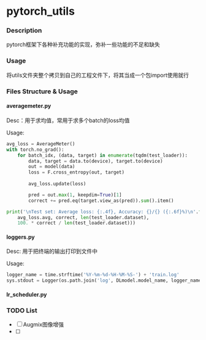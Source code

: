 # pytorch_utils

### Description

pytorch框架下各种补充功能的实现，弥补一些功能的不足和缺失

### Usage

将utils文件夹整个拷贝到自己的工程文件下，将其当成一个包import使用就行

### Files Structure & Usage

#### averagemeter.py 
  
Desc：用于求均值，常用于求多个batch的loss均值

Usage:
```python
avg_loss = AverageMeter()
with torch.no_grad():
    for batch_idx, (data, target) in enumerate(tqdm(test_loader)):
        data, target = data.to(device), target.to(device)
        out = model(data)
        loss = F.cross_entropy(out, target)
        
        avg_loss.update(loss)

        pred = out.max(1, keepdim=True)[1]
        correct += pred.eq(target.view_as(pred)).sum().item()

print('\nTest set: Average loss: {:.4f}, Accuracy: {}/{} ({:.6f}%)\n'.format(
    avg_loss.avg, correct, len(test_loader.dataset),
    100. * correct / len(test_loader.dataset)))
```

#### loggers.py

Desc: 用于把终端的输出打印到文件中

Usage:
```python
logger_name = time.strftime('%Y-%m-%d-%H-%M-%S-') + 'train.log'
sys.stdout = Logger(os.path.join('log', DLmodel.model_name, logger_name))
```

#### lr_scheduler.py


### TODO List
- [ ] Augmix图像增强
- [ ] 
